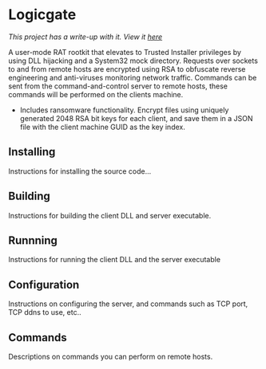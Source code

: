 # Logicgate
_This project has a write-up with it. View it [here](https://provrb.github.io/Logicgate-Rootkit/)_

A user-mode RAT rootkit that elevates to Trusted Installer privileges by using DLL hijacking
and a System32 mock directory. Requests over sockets to and from remote hosts are encrypted using RSA
to obfuscate reverse engineering and anti-viruses monitoring network traffic. Commands can be sent from
the command-and-control server to remote hosts, these commands will be performed on the clients machine.
- Includes ransomware functionality. Encrypt files using uniquely generated 2048 RSA bit keys
for each client, and save them in a JSON file with the client machine GUID as the key index.

## Installing
Instructions for installing the source code...
## Building
Instructions for building the client DLL and server executable.
## Runnning
Instructions for running the client DLL and the server executable
## Configuration
Instructions on configuring the server, and commands such as TCP port, TCP ddns to use, etc..
## Commands
Descriptions on commands you can perform on remote hosts.
